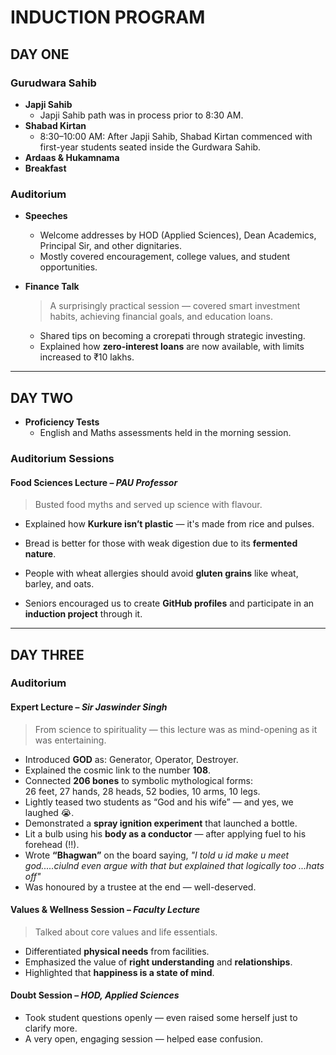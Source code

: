 # INDUCTION PROGRAM

## DAY ONE

### Gurudwara Sahib
- **Japji Sahib**
  - Japji Sahib path was in process prior to 8:30 AM.
- **Shabad Kirtan**
  - 8:30–10:00 AM: After Japji Sahib, Shabad Kirtan commenced with first-year students seated inside the Gurdwara Sahib.
- **Ardaas & Hukamnama**
- **Breakfast**

### Auditorium
- **Speeches**
  - Welcome addresses by HOD (Applied Sciences), Dean Academics, Principal Sir, and other dignitaries.
  - Mostly covered encouragement, college values, and student opportunities.

- **Finance Talk**
  > A surprisingly practical session — covered smart investment habits, achieving financial goals, and education loans.  
  - Shared tips on becoming a crorepati through strategic investing.  
  - Explained how **zero-interest loans** are now available, with limits increased to ₹10 lakhs.

---

## DAY TWO

- **Proficiency Tests**
  - English and Maths assessments held in the morning session.

### Auditorium Sessions

#### Food Sciences Lecture – *PAU Professor*
> Busted food myths and served up science with flavour.

- Explained how **Kurkure isn’t plastic** — it's made from rice and pulses.  
- Bread is better for those with weak digestion due to its **fermented nature**.  
- People with wheat allergies should avoid **gluten grains** like wheat, barley, and oats.

- Seniors encouraged us to create **GitHub profiles** and participate in an **induction project** through it.

---

## DAY THREE

### Auditorium

#### Expert Lecture – *Sir Jaswinder Singh*

> From science to spirituality — this lecture was as mind-opening as it was entertaining.

- Introduced **GOD** as: Generator, Operator, Destroyer.  
- Explained the cosmic link to the number **108**.  
- Connected **206 bones** to symbolic mythological forms:  
  26 feet, 27 hands, 28 heads, 52 bodies, 10 arms, 10 legs.  
- Lightly teased two students as “God and his wife” — and yes, we laughed 😭.  
- Demonstrated a **spray ignition experiment** that launched a bottle.  
- Lit a bulb using his **body as a conductor** — after applying fuel to his forehead (!!).  
- Wrote **“Bhagwan”** on the board saying, *"I told u id make u meet god.....ciulnd even argue with that but explained that logically too ...hats off"*  
- Was honoured by a trustee at the end — well-deserved.

#### Values & Wellness Session – *Faculty Lecture*

> Talked about core values and life essentials.

- Differentiated **physical needs** from facilities.  
- Emphasized the value of **right understanding** and **relationships**.  
- Highlighted that **happiness is a state of mind**.

#### Doubt Session – *HOD, Applied Sciences*

- Took student questions openly — even raised some herself just to clarify more.
- A very open, engaging session — helped ease confusion.


